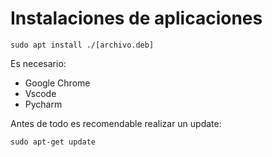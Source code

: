 # Instalaciones de aplicaciones

```
sudo apt install ./[archivo.deb]
```

Es necesario:

- Google Chrome
- Vscode
- Pycharm

Antes de todo es recomendable realizar un update:

```
sudo apt-get update
```